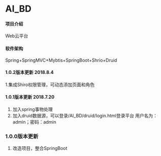 # AI_BD

#### 项目介绍
Web云平台

#### 软件架构
Spring+SpringMVC+Mybtis+SpringBoot+Shrio+Druid

#### 1.0.2版本更新 2018.8.4
1.集成Shiro权限管理，可动态添加页面和角色

#### 1.0.1版本更新 2018.7.20
1. 加入spring事物处理
2. 加入druid数据源，可以登录/AI_BD/druid/login.html登录平台
用户名为：admin；密码：admin

### 1.0.0版本更新
1. 改造项目，整合SpringBoot


